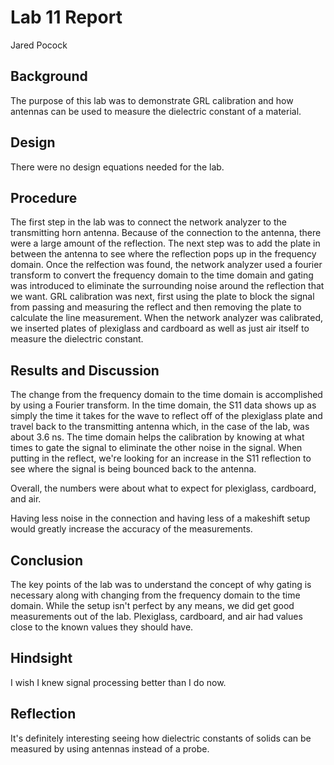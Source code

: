 # Lab 11 Report
Jared Pocock

## Background
The purpose of this lab was to demonstrate GRL calibration and how antennas can be used to measure the dielectric constant of a material.

## Design
There were no design equations needed for the lab.

## Procedure
The first step in the lab was to connect the network analyzer to the transmitting horn antenna. Because of the connection to the antenna, there were a large amount of the reflection. The next step was to add the plate in between the antenna to see where the reflection pops up in the frequency domain. Once the relfection was found, the network analyzer used a fourier transform to convert the frequency domain to the time domain and gating was introduced to eliminate the surrounding noise around the reflection that we want. GRL calibration was next, first using the plate to block the signal from passing and measuring the reflect and then removing the plate to calculate the line measurement. When the network analyzer was calibrated, we inserted plates of plexiglass and cardboard as well as just air itself to measure the dielectric constant.

## Results and Discussion
The change from the frequency domain to the time domain is accomplished by using a Fourier transform. In the time domain, the S11 data shows up as simply the time it takes for the wave to reflect off of the plexiglass plate and travel back to the transmitting antenna which, in the case of the lab, was about 3.6 ns. The time domain helps the calibration by knowing at what times to gate the signal to eliminate the other noise in the signal. When putting in the reflect, we're looking for an increase in the S11 reflection to see where the signal is being bounced back to the antenna.

Overall, the numbers were about what to expect for plexiglass, cardboard, and air.

Having less noise in the connection and having less of a makeshift setup would greatly increase the accuracy of the measurements.

## Conclusion
The key points of the lab was to understand the concept of why gating is necessary along with changing from the frequency domain to the time domain. While the setup isn't perfect by any means, we did get good measurements out of the lab. Plexiglass, cardboard, and air had values close to the known values they should have. 

## Hindsight
I wish I knew signal processing better than I do now.

## Reflection
It's definitely interesting seeing how dielectric constants of solids can be measured by using antennas instead of a probe.
